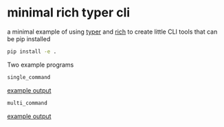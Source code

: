 # minimal rich typer cli

a minimal example of using [typer](https://typer.tiangolo.com/) and [rich](https://github.com/willmcgugan/rich)
to create little CLI tools that can be pip installed

```sh
pip install -e .
```

Two example programs
```sh
single_command
```
[example output](http://htmlpreview.github.io/?https://github.com/alisterburt/minimal-rich-typer-cli/blob/master/single_command_output.html)

```sh
multi_command
```
[example output](http://htmlpreview.github.io/?https://github.com/alisterburt/minimal-rich-typer-cli/blob/master/multi_command_output.html)

